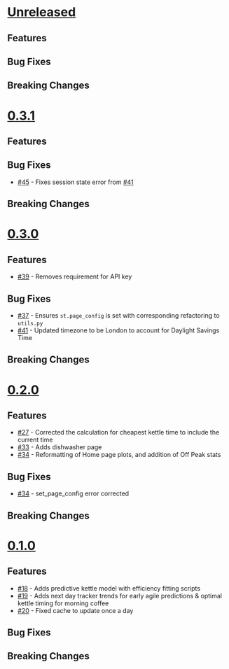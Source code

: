 # [Unreleased](https://github.com/katielukow/agile-home-dashboard)

## Features

## Bug Fixes

## Breaking Changes

# [0.3.1](https://github.com/katielukow/agile-home-dashboard)

## Features

## Bug Fixes

- [#45](https://github.com/katielukow/agile-home-dashboard/pull/45) - Fixes session state error from [#41](https://github.com/katielukow/agile-home-dashboard/pull/41)

## Breaking Changes

# [0.3.0](https://github.com/katielukow/agile-home-dashboard/tree/v0.3.0)

## Features
- [#39](https://github.com/katielukow/agile-home-dashboard/pull/39) - Removes requirement for API key

## Bug Fixes
- [#37](https://github.com/katielukow/agile-home-dashboard/pull/37) - Ensures `st.page_config` is set with corresponding refactoring to `utils.py`
- [#41](https://github.com/katielukow/agile-home-dashboard/pull/41) - Updated timezone to be London to account for Daylight Savings Time

## Breaking Changes


# [0.2.0](https://github.com/katielukow/agile-home-dashboard/tree/v0.2.0)

## Features
- [#27](https://github.com/katielukow/agile-home-dashboard/pull/27) - Corrected the calculation for cheapest kettle time to include the current time
- [#33](https://github.com/katielukow/agile-home-dashboard/pull/33) - Adds dishwasher page
- [#34](https://github.com/katielukow/agile-home-dashboard/pull/34) - Reformatting of Home page plots, and addition of Off Peak stats

## Bug Fixes

- [#34](https://github.com/katielukow/agile-home-dashboard/pull/34) - set_page_config error corrected

## Breaking Changes



# [0.1.0](https://github.com/katielukow/agile-home-dashboard/tree/v0.1.0)

## Features

- [#18](https://github.com/katielukow/agile-home-dashboard/pull/18) - Adds predictive kettle model with efficiency fitting scripts
- [#19](https://github.com/katielukow/agile-home-dashboard/pull/19) - Adds next day tracker trends for early agile predictions & optimal kettle timing for morning coffee
- [#20](https://github.com/katielukow/agile-home-dashboard/pull/26) - Fixed cache to update once a day

## Bug Fixes


## Breaking Changes
